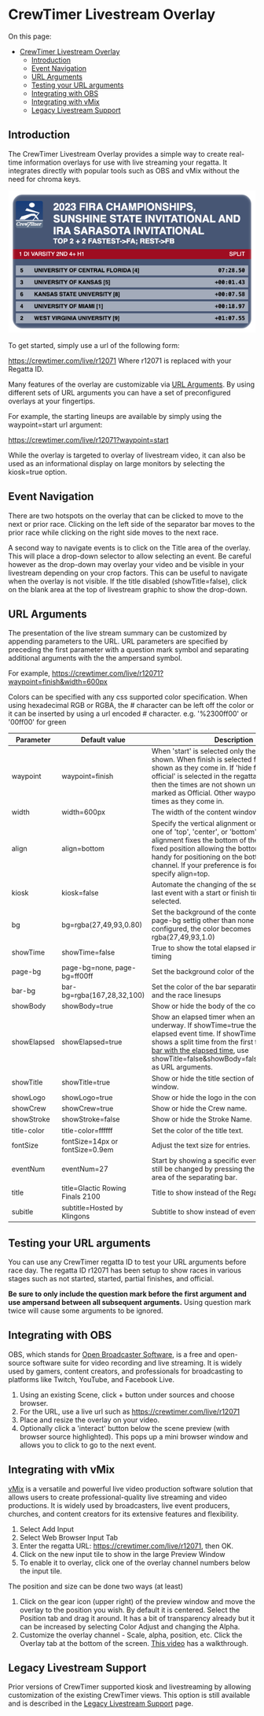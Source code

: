 # CrewTimer Livestream Overlay

On this page:
<!-- TOC -->

- [CrewTimer Livestream Overlay](#crewtimer-livestream-overlay)
  - [Introduction](#introduction)
  - [Event Navigation](#event-navigation)
  - [URL Arguments](#url-arguments)
  - [Testing your URL arguments](#testing-your-url-arguments)
  - [Integrating with OBS](#integrating-with-obs)
  - [Integrating with vMix](#integrating-with-vmix)
  - [Legacy Livestream Support](#legacy-livestream-support)

<!-- /TOC -->
<!-- /TOC -->

## Introduction

The CrewTimer Livestream Overlay provides a simple way to create real-time information overlays for use with live streaming your regatta.  It integrates directly with popular tools such as OBS and vMix without the need for chroma keys.

![fira_overlay](assets/fira_overlay.png)

To get started, simply use a url of the following form:

<https://crewtimer.com/live/r12071> Where r12071 is replaced with your Regatta ID.

Many features of the overlay are customizable via [URL Arguments](#url-arguments).  By using different sets of URL arguments you can have a set of preconfigured overlays at your fingertips.

For example, the starting lineups are available by simply using the waypoint=start url argument:

<https://crewtimer.com/live/r12071?waypoint=start>

While the overlay is targeted to overlay of livestream video, it can also be used as an informational display on large monitors by selecting the kiosk=true option.

## Event Navigation

There are two hotspots on the overlay that can be clicked to move to the next or prior race.  Clicking on the left side of the separator bar moves to the prior race while clicking on the right side moves to the next race.

A second way to navigate events is to click on the Title area of the overlay.  This will place a drop-down selector to allow selecting an event.  Be careful however as the drop-down may overlay your video and be visible in your livestream depending on your crop factors.  This can be useful to navigate when the overlay is not visible.  If the title disabled (showTitle=false), click on the blank area at the top of livestream graphic to show the drop-down.

## URL Arguments

The presentation of the live stream summary can be customized by appending parameters to the URL.  URL parameters are specified by preceding the first parameter with a question mark symbol and separating additional arguments with the the ampersand symbol.

For example, <https://crewtimer.com/live/r12071?waypoint=finish&width=600px>

Colors can be specified with any css supported color specification.  When using hexadecimal RGB or RGBA, the # character can be left off the color or it can be inserted by using a url encoded # character.  e.g. '%2300ff00' or '00ff00' for green

| Parameter   | Default value                    | Description                                                                                                                                                                                                                                                                                                                 |
| ----------- | -------------------------------- | --------------------------------------------------------------------------------------------------------------------------------------------------------------------------------------------------------------------------------------------------------------------------------------------------------------------------- |
| waypoint    | waypoint=finish                  | When 'start' is selected only the lineups are shown.  When finish is selected finish times are shown as they come in. If 'hide finish times till official' is selected in the regatta configuration then the times are not shown until the race is marked as Official. Other waypoints will show times as they come in.  |
| width       | width=600px                      | The width of the content window                                                                                                                                                                                                                                                                                             |
| align       | align=bottom                     | Specify the vertical alignment on the page.  Can be one of 'top', 'center', or 'bottom'. Bottom alignment fixes the bottom of the overly a in a fixed position allowing the bottom to grow.  This is handy for positioning on the bottom of the video channel.  If your preference is for top of screen, specify align=top. |
| kiosk       | kiosk=false                      | Automate the changing of the selected event.  The last event with a start or finish time applied will be selected.                                                                                                                                                                                                          |
| bg          | bg=rgba(27,49,93,0.80)           | Set the background of the content window. If a page-bg settig other than none or transparent is configured, the color becomes rgba(27,49,93,1.0)                                                                                                                                                                            |
| showTime    | showTime=false                       | True to show the total elapsed instead of split timing                                                                                                                                                                                                                                                                      |
| page-bg     | page-bg=none, page-bg=ff00ff     | Set the background color of the containing page.                                                                                                                                                                                                                                                                            |
| bar-bg      | bar-bg=rgba(167,28,32,100)       | Set the color of the bar separating the title area and the race linesups                                                                                                                                                                                                                                                    |
| showBody    | showBody=true                        | Show or hide the body of the content window.                                                                                                                                                                                                                                                                                |
| showElapsed    | showElapsed=true                        | Show an elapsed timer when an event is underway.  If showTime=true then it shows total elapsed event time.  If showTime=false then it shows a split time from the first to finish. For [just a bar with the elapsed time](https://crewtimer.com/live/r12071?showTitle=false&showBody=false&bg=transparent), use showTitle=false&showBody=false&bg=transparent as URL arguments. |
| showTitle   | showTitle=true                       | Show or hide the title section of the content window.                                                                                                                                                                                                                                                                       |
| showLogo    | showLogo=true                        | Show or hide the logo in the content window.                                                                                                                                                                                                                                                                                |
| showCrew    | showCrew=true                    | Show or hide the Crew name.                                                                                                                                                                                                                                                                                                 |
| showStroke  | showStroke=false                 | Show or hide the Stroke Name.                                                                                                                                                                                                                                                                                               |
| title-color | title-color=ffffff                | Set the color of the title text.                                                                                                                                                                                                                                                                                            |
| fontSize    | fontSize=14px or fontSize=0.9em  | Adjust the text size for entries.                                                                                                                                                                                                                                                                                           |
| eventNum    | eventNum=27                      | Start by showing a specific event. The event can still be changed by pressing the prev and next area of the separating bar.                                                                                                                                                                                                 |
| title       | title=Glactic Rowing Finals 2100 | Title to show instead of the Regatta Title                                                                                                                                                                                                                                                                                  |
| subitle     | subtitle=Hosted by Klingons      | Subtitle to show instead of event InfoText                                                                                                                                                                                                                                                                                  |

## Testing your URL arguments

You can use any CrewTimer regatta ID to test your URL arguments before race day.  The regatta ID r12071 has been setup to show races in various stages such as not started, started, partial finishes, and official.

**Be sure to only include the question mark before the first argument and use ampersand between all subsequent arguments.**  Using question mark twice will cause some arguments to be ignored.

## Integrating with OBS

OBS, which stands for [Open Broadcaster Software](https://obsproject.com/), is a free and open-source software suite for video recording and live streaming. It is widely used by gamers, content creators, and professionals for broadcasting to platforms like Twitch, YouTube, and Facebook Live.

1. Using an existing Scene, click + button under sources and choose browser.
2. For the URL, use a live url such as <https://crewtimer.com/live/r12071>
3. Place and resize the overlay on your video.
4. Optionally click a 'interact' button below the scene preview (with browser source highlighted).  This pops up a mini browser window and allows you to click to go to the next event.

## Integrating with vMix

[vMix](https://www.vmix.com/) is a versatile and powerful live video production software solution that allows users to create professional-quality live streaming and video productions. It is widely used by broadcasters, live event producers, churches, and content creators for its extensive features and flexibility.

1. Select Add Input
2. Select Web Browser Input Tab
3. Enter the regatta URL:  <https://crewtimer.com/live/r12071>, then OK.
4. Click on the new input tile to show in the large Preview Window
5. To enable it to overlay, click one of the overlay channel numbers below the input tile.

The position and size can be done two ways (at least)

1. Click on the gear icon (upper right) of the preview window and move the overlay to the position you wish. By default it is centered.  Select the Position tab and drag it around.  It has a bit of transparency already but it can be increased by selecting Color Adjust and changing the Alpha.
2. Customize the overlay channel - Scale, alpha, position, etc.  Click the Overlay tab at the bottom of the screen.  [This video](https://www.youtube.com/watch?v=_reWidnfzl0&t=0s) has a walkthrough.

## Legacy Livestream Support

Prior versions of CrewTimer supported kiosk and livestreaming by allowing customization of the existing CrewTimer views.  This option is still available and is described in the [Legacy Livestream Support](https://crewtimer.com/help/LegacyLivestream) page.
